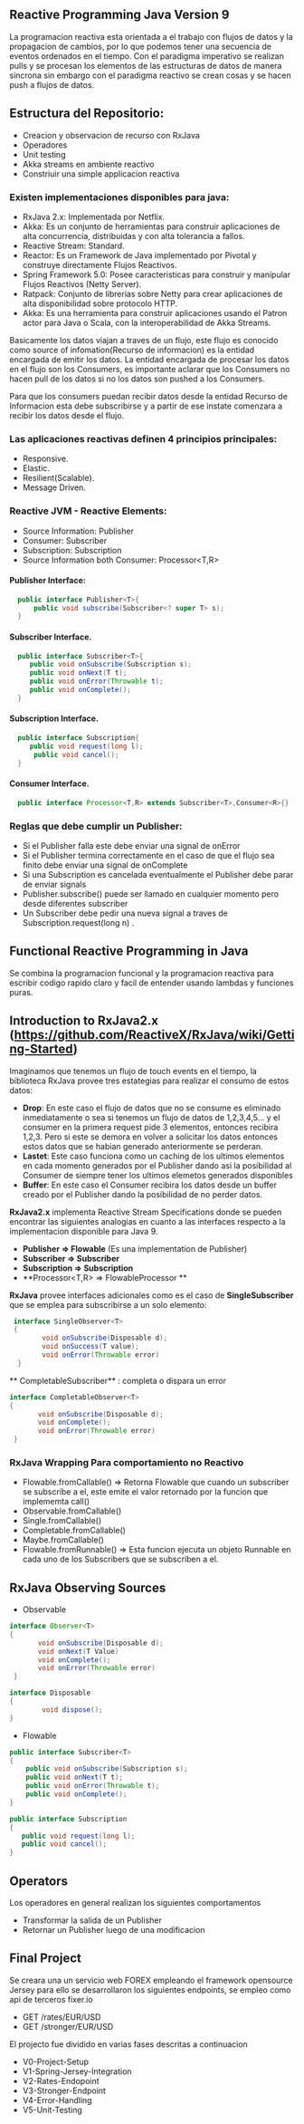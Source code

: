 ## Reactive Programming Java Version 9

La programacion reactiva esta orientada a el trabajo con flujos de datos y la propagacion de cambios, por lo que podemos tener
una secuencia de eventos ordenados en el tiempo. Con el paradigma imperativo se realizan pulls y se procesan los elementos de
las estructuras de datos de manera sincrona sin embargo con el paradigma reactivo se crean cosas y se hacen push a flujos de datos.

## Estructura del Repositorio:
* Creacion y observacion de recurso con  RxJava
* Operadores
* Unit testing
* Akka streams en ambiente reactivo
* Constriuir una simple applicacion reactiva

### Existen implementaciones disponibles para java:
* RxJava 2.x: Implementada por Netflix.
* Akka: Es un conjunto de herramientas para construir aplicaciones de alta concurrencia, distribuidas y con alta tolerancia a
    		fallos.
 * Reactive Stream: Standard.
 * Reactor: Es un Framework de Java implementado por Pivotal y construye directamente Flujos Reactivos.
 * Spring Framework 5.0: Posee caracteristicas para construir y manipular Flujos Reactivos (Netty Server).
 *  Ratpack: Conjunto de librerias sobre Netty para crear aplicaciones de alta disponibilidad sobre protocolo HTTP.
 * Akka: Es una herramienta para construir aplicaciones usando el Patron actor para Java o Scala, con la interoperabilidad de
    				 Akka Streams.
    
Basicamente los datos viajan a traves de un flujo, este flujo es conocido como source of infomation(Recurso de informacion) es 
la entidad encargada de emitir los datos. La entidad encargada de procesar los datos en el flujo son los Consumers, es importante 
aclarar que los Consumers no hacen pull de los datos si no los datos son pushed a los Consumers.
 
Para que los consumers puedan recibir datos desde la entidad Recurso de Informacion esta debe subscribirse y a partir de ese instate
comenzara a recibir los datos desde el flujo. 
 
    
### Las aplicaciones reactivas definen 4 principios principales:
 * Responsive.
 * Elastic.
 * Resilient(Scalable).
 * Message Driven.
  
### Reactive JVM - Reactive Elements:
* Source Information: Publisher<T>
* Consumer: Subscriber<T>
* Subscription: Subscription
* Source Information both Consumer: Processor<T,R>

#### Publisher Interface:
   ```java
     public interface Publisher<T>{
         public void subscribe(Subscriber<? super T> s);
     }
   ```
       

#### Subscriber Interface.
   ```java
     public interface Subscriber<T>{
        public void onSubscribe(Subscription s);
        public void onNext(T t);
        public void onError(Throwable t);
        public void onComplete();
     }
   ```
  

#### Subscription Interface.
   ```java
     public interface Subscription{
        public void request(long l);
       	 public void cancel();
     }
   ```


#### Consumer Interface.
   ```java
     public interface Processor<T,R> extends Subscriber<T>,Consumer<R>{}
   ```
   
### Reglas que debe cumplir un Publisher:
* Si el Publisher falla este debe enviar una signal de onError
* Si el Publisher termina correctamente en el caso de que el flujo sea finito debe enviar una signal de onComplete
* Si una Subscription es cancelada eventualmente el Publisher debe parar de enviar signals
* Publisher.subscribe() puede ser llamado en cualquier momento pero desde diferentes subscriber
* Un Subscriber debe pedir una nueva signal a traves de Subscription.request(long n) .

## Functional Reactive Programming in Java
Se combina la programacion funcional y la programacion reactiva para escribir codigo rapido claro y facil de entender
usando lambdas y funciones puras.

## Introduction to RxJava2.x (https://github.com/ReactiveX/RxJava/wiki/Getting-Started)
Imaginamos que tenemos un flujo de touch events en el tiempo, la biblioteca RxJava provee tres estategias para realizar el consumo de estos datos:
* **Drop**:  En este caso el flujo de datos que no se consume es eliminado inmediatamente o sea si tenemos un flujo de datos de 1,2,3,4,5... y el consumer en la primera request pide 3 elementos, entonces recibira 1,2,3. Pero si este se demora en volver a solicitar los datos entonces estos datos que se habian generado anteriormente se perderan. 
* **Lastet**: Este caso funciona como un caching de los ultimos elementos en cada momento generados por el Publisher dando asi la posibilidad al Consumer de siempre tener los ultimos elemetos generados disponibles
* **Buffer**:  En este caso el Consumer recibira los datos desde un buffer creado por el Publisher dando la posibilidad de no perder datos.

**RxJava2.x** implementa Reactive Stream Specifications donde se pueden encontrar las siguientes analogias en cuanto a las interfaces respecto a la implementacion disponible para Java 9.
* **Publisher<T> => Flowable<T>** (Es una implementation de Publisher<T>)
* **Subscriber<T> => Subscriber<T>**
* **Subscription  => Subscription**
* **Processor<T,R>  => FlowableProcessor<T> **

**RxJava** provee interfaces adicionales como es el caso de **SingleSubscriber<T>** que se emplea para subscribirse a un solo elemento:
 
```java
 interface SingleObserver<T>
 {
     	void onSubscribe(Disposable d);
     	void onSuccess(T value);
     	void onError(Throwable error)
  }
```
** CompletableSubscriber** : completa o dispara un error
 
 ``` java
 interface CompletableObserver<T>
 {
     	void onSubscribe(Disposable d);
     	void onComplete();
     	void onError(Throwable error)
  }
   ```
### RxJava Wrapping Para comportamiento no Reactivo
* Flowable.fromCallable() => Retorna Flowable que cuando un subscriber se subscribe a el, este emite el valor retornado por la funcion que implememta call()
* Observable.fromCallable()
* Single.fromCallable()
* Completable.fromCallable()
* Maybe.fromCallable()
* Flowable.fromRunnable() => Esta funcion ejecuta un objeto Runnable en cada uno de los Subscribers que se subscriben a el.

## RxJava Observing Sources

* Observable<T>

 ``` java
 interface Observer<T>
 {
     	void onSubscribe(Disposable d);
     	void onNext(T Value)
     	void onComplete();
     	void onError(Throwable error)
  }
  ```
     
 ``` java
 interface Disposable
 {
		 void dispose();
 }
 ```
* Flowable<T>

 ```java
public interface Subscriber<T>
 {
     public void onSubscribe(Subscription s);
     public void onNext(T t);
     public void onError(Throwable t);
     public void onComplete();
 }
```
 ```java
public interface Subscription
{
    public void request(long l);
    public void cancel();
}
```

## Operators
Los operadores en general realizan los siguientes comportamentos
* Transformar la salida de un Publisher
* Retornar un Publisher luego de una modificacion

## Final Project
Se creara una un servicio web FOREX empleando el framework opensource Jersey para ello se desarrollaron los siguientes endpoints, se empleo como api de terceros fixer.io
* GET /rates/EUR/USD
* GET /stronger/EUR/USD

El projecto fue dividido en varias fases descritas a continuacion
* V0-Project-Setup
* V1-Spring-Jersey-Integration
* V2-Rates-Endopoint
* V3-Stronger-Endpoint
* V4-Error-Handling
* V5-Unit-Testing